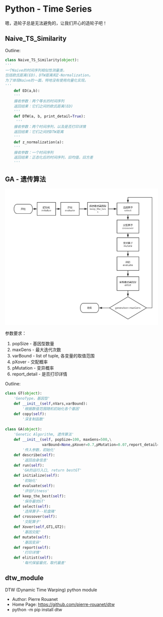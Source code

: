 # Python - Time Series

嗯，造轮子总是无法避免的，让我们开心的造轮子吧！

## Naive_TS_Similarity

Outline:
~~~python
class Naive_TS_Similarity(object):
'''
一个Naive的时间序列相似性测量类，
包括欧氏距离(ED)、DTW距离和Z-Normalization。
为了体现Naive的一面，特地没有使用向量化实现。
'''
    def ED(a,b):
    '''
    接收参数：两个等长的时间序列
    返回结果：它们之间的欧氏距离(ED)
    '''
    def DTW(a, b, print_detail=True):
     '''
    接收参数：两个时间序列，以及是否打印详情
    返回结果：它们之间的DTW距离
    '''
    def z_normalization(a):
    '''
    接收参数：一个时间序列
    返回结果：正态化后的时间序列，旧均值，旧方差
    '''
~~~ 

## GA - 遗传算法

![GA流程图](./img/GA.png)

参数要求：

1. popSize - 基因型数量
2. maxGens - 最大迭代次数 
3. varBound - list of tuple, 各变量的取值范围
4. pXover - 交配概率
5. pMutation - 变异概率
6. report_detail - 是否打印详情

Outline:
~~~python
class GT(object):
    'GenoType，基因型'
    def __init__(self,nVars,varBound):
        '根据数值范围随机初始化各个基因'          
    def copy(self):
        '深复制函数'

class GA(object):
    'Genetic Algorithm, 遗传算法'
    def __init__(self, popSize=100, maxGens=500,\
                 varBound=None,pXover=0.7,pMutation=0.07,report_detail=False):
        '传入参数，初始化'
    def describe(self):
        '返回自身信息'      
    def run(self):
        'GA的运行入口, return bestGT'
    def initialize(self):
        '初始化'     
    def evaluate(self):
        '评估fitness'  
    def keep_the_best(self):
        '保存最优GT'       
    def select(self):
        '选择算子--轮盘赌' 
    def crossover(self):
        '交配算子'  
    def Xover(self,GT1,GT2):
        '基因交配'       
    def mutate(self):
        '基因变异'   
    def report(self):
        '打印详情'
    def elitist(self):
        '每代保留最优，取代最差'
~~~

      
## dtw_module
DTW (Dynamic Time Warping) python module  
* Author: Pierre Rouanet
* Home Page: https://github.com/pierre-rouanet/dtw
* python -m pip install dtw     
